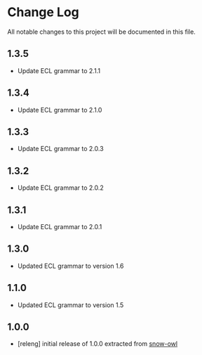 # Change Log
All notable changes to this project will be documented in this file.

## 1.3.5
- Update ECL grammar to 2.1.1

## 1.3.4
- Update ECL grammar to 2.1.0

## 1.3.3
- Update ECL grammar to 2.0.3

## 1.3.2
- Update ECL grammar to 2.0.2

## 1.3.1
- Update ECL grammar to 2.0.1

## 1.3.0
- Updated ECL grammar to version 1.6

## 1.1.0
- Updated ECL grammar to version 1.5

## 1.0.0
- [releng] initial release of 1.0.0 extracted from [snow-owl](https://github.com/b2ihealthcare/snow-owl)